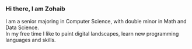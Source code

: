 ### Hi there, I am Zohaib
I am a senior majoring in Computer Science, with double minor in Math and Data Science.\
In my free time I like to paint digital landscapes, learn new programming languages and skills.

<!--
**ZDON-Official/ZDON-Official** is a ✨ _special_ ✨ repository because its `README.md` (this file) appears on your GitHub profile.

- 🔭 I’m currently working on CS degree\
- 🌱 I’m currently learning Data Science 
-->
